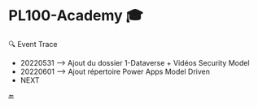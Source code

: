 # PL100-Academy :mortar_board:

:mag: Event Trace
 - 20220531 --> Ajout du dossier 1-Dataverse + Vidéos Security Model
 - 20220601 --> Ajout répertoire Power Apps Model Driven
 - NEXT

:end: